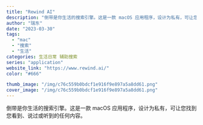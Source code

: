 ```yaml
---
title: "Rewind AI"
description: "倒带是你生活的搜索引擎。这是一款 macOS 应用程序，设计为私有，可让您找到您看到、说过或听到的任何内容。 "
author: "瑞东"
date: "2023-03-30"
tags:
  - "mac"
  - "搜索"
  - "生活"
categories: 生活日常 辅助搜索
series: "application"
website_link: "https://www.rewind.ai/"
color: "#666"

thumb_image: "/img/c76c559b0bdcf1e916f9e897a5a8dd61.png"
cover_image: "/img/c76c559b0bdcf1e916f9e897a5a8dd61.png"
---
```


倒带是你生活的搜索引擎。这是一款 macOS 应用程序，设计为私有，可让您找到您看到、说过或听到的任何内容。 